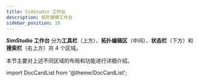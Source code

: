 ```yaml
---
title: SimStudio 工作台
description: 拓扑建模工作台
sidebar_position: 10
---
```



**SimStudio 工作台** 分为**工具栏**（上方）、**拓扑编辑区**（中间）、**状态栏**（下方）和**搜索栏**（右上方）共 4 个区域。


本节主要对上述不同区域的布局和功能进行详细介绍。

import DocCardList from '@theme/DocCardList';

<DocCardList />




